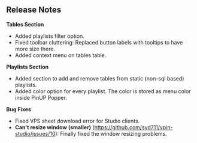 ## Release Notes

**Tables Section**

- Added playlists filter option.
- Fixed toolbar cluttering: Replaced button labels with tooltips to have more size there.
- Added context menu on tables table.

**Playlists Section**

- Added section to add and remove tables from static (non-sql based) playlists.
- Added color option for every playlist. The color is stored as menu color inside PinUP Popper.

**Bug Fixes**

- Fixed VPS sheet download error for Studio clients.
- **Can't resize window (smaller)** (https://github.com/syd711/vpin-studio/issues/10): Finally fixed the window resizing problems. 